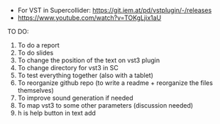 - For VST in Supercollider: https://git.iem.at/pd/vstplugin/-/releases
- https://www.youtube.com/watch?v=TOKgLjix1aU


TO DO: 
1. To do a report
2. To do slides
3. To change the position of the text on vst3 plugin
4. To change directory for vst3 in SC
5. To test everything together (also with a tablet)
6. To reorganize github repo (to write a readme + reorganize the files themselves)
7. To improve sound generation if needed
8. To map vst3 to some other parameters (discussion needed)
9. h is help button in text add
